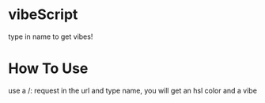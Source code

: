 # vibeScript
type in name to get vibes! 


# How To Use 
use a /: request in the url and type name, you will get an hsl color and a vibe
